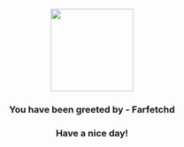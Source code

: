 <p align="center">
            <img src="https://raw.githubusercontent.com/PokeAPI/sprites/master/sprites/pokemon/83.png" width="150" height="150">
          </p>
          <h3 align="center">You have been greeted by - <b>Farfetchd</b></h3>
          <h3 align="center">Have a nice day!</h3>
        